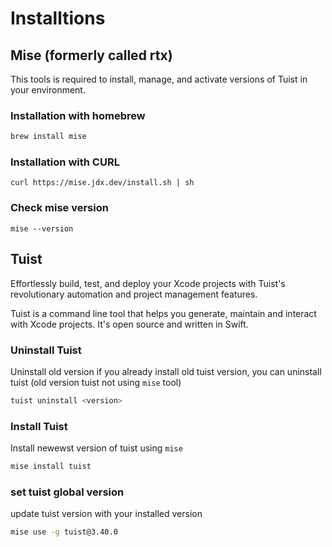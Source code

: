 # Installtions

## Mise (formerly called rtx)

This tools is required to install, manage, and activate versions of Tuist in your environment.


### Installation with homebrew
```sh
brew install mise
```

### Installation with CURL
```
curl https://mise.jdx.dev/install.sh | sh
```

### Check mise version
```
mise --version
```

## Tuist
Effortlessly build, test, and deploy your Xcode projects with Tuist's revolutionary automation and project management features.

Tuist is a command line tool that helps you generate, maintain and interact with Xcode projects. It's open source and written in Swift.

### Uninstall Tuist
Uninstall old version if you already install old tuist version, you can uninstall tuist (old version tuist not using `mise` tool)

```sh
tuist uninstall <version>
```

### Install Tuist
Install newewst version of tuist using `mise`
```sh
mise install tuist
```

### set tuist global version
update tuist version with your installed version
```sh
mise use -g tuist@3.40.0
```